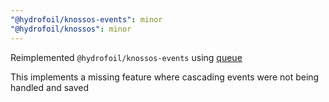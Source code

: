 ```yaml
---
"@hydrofoil/knossos-events": minor
"@hydrofoil/knossos": minor
---
```


Reimplemented `@hydrofoil/knossos-events` using [queue](https://npm.im/queue)

This implements a missing feature where cascading events were not being handled and saved
